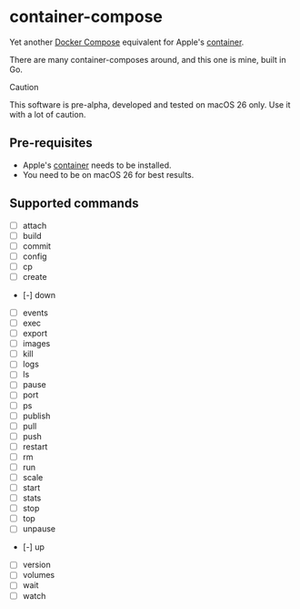 # container-compose

Yet another [Docker Compose](https://docs.docker.com/compose/) equivalent for
Apple's [container](https://github.com/apple/container).

There are many container-composes around, and this one is mine, built in Go.

> [!CAUTION]
> This software is pre-alpha, developed and tested on macOS 26 only.
> Use it with a lot of caution.

## Pre-requisites

- Apple's [container](https://github.com/apple/container) needs to be installed.
- You need to be on macOS 26 for best results.

## Supported commands

- [ ] attach
- [ ] build
- [ ] commit
- [ ] config
- [ ] cp
- [ ] create
- [-] down
- [ ] events
- [ ] exec
- [ ] export
- [ ] images
- [ ] kill
- [ ] logs
- [ ] ls
- [ ] pause
- [ ] port
- [ ] ps
- [ ] publish
- [ ] pull
- [ ] push
- [ ] restart
- [ ] rm
- [ ] run
- [ ] scale
- [ ] start
- [ ] stats
- [ ] stop
- [ ] top
- [ ] unpause
- [-] up
- [ ] version
- [ ] volumes
- [ ] wait
- [ ] watch
